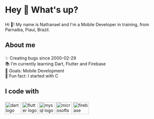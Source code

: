 <h1 align="left">Hey 👋 What's up?</h1>

###

<p align="left">Hi 👋! My name is Nathanael and I'm a Mobile Developer in training, from Parnaíba, Piauí, Brazil.</p>

###

<h2 align="left">About me</h2>

###

<p align="left">✨ Creating bugs since 2000-02-29<br>📚 I'm currently learning Dart, Flutter and Firebase<br>🎯 Goals: Mobile Development<br>🎲 Fun fact: I started with C</p>

###

<h2 align="left">I code with</h2>

###

<div align="left">
  <img src="https://cdn.jsdelivr.net/gh/devicons/devicon/icons/dart/dart-original.svg" height="40" width="52" alt="dart logo"  />
  <img src="https://cdn.jsdelivr.net/gh/devicons/devicon/icons/flutter/flutter-original.svg" height="40" width="52" alt="flutter logo"  />
  <img src="https://cdn.jsdelivr.net/gh/devicons/devicon/icons/mysql/mysql-original.svg" height="40" width="52" alt="mysql logo"  />
  <img src="https://cdn.jsdelivr.net/gh/devicons/devicon/icons/microsoftsqlserver/microsoftsqlserver-plain.svg" height="40" width="52" alt="microsoftsqlserver logo"  />
  <img src="https://cdn.jsdelivr.net/gh/devicons/devicon/icons/firebase/firebase-plain.svg" height="40" width="52" alt="firebase logo"  />
</div>

###
